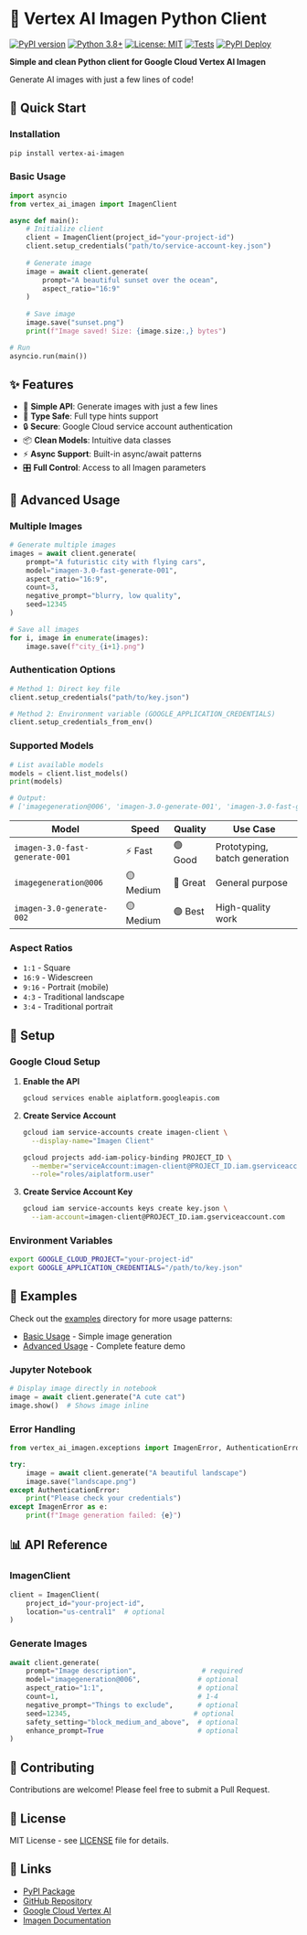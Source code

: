 # 🎨 Vertex AI Imagen Python Client

[![PyPI version](https://badge.fury.io/py/vertex-ai-imagen.svg)](https://badge.fury.io/py/vertex-ai-imagen)
[![Python 3.8+](https://img.shields.io/badge/python-3.8+-blue.svg)](https://www.python.org/downloads/)
[![License: MIT](https://img.shields.io/badge/License-MIT-yellow.svg)](https://opensource.org/licenses/MIT)
[![Tests](https://github.com/realcoding2003/vertex-ai-imagen/workflows/🧪%20Tests%20and%20Quality%20Checks/badge.svg)](https://github.com/realcoding2003/vertex-ai-imagen/actions)
[![PyPI Deploy](https://github.com/realcoding2003/vertex-ai-imagen/workflows/🚀%20Publish%20to%20PyPI/badge.svg)](https://github.com/realcoding2003/vertex-ai-imagen/actions)

**Simple and clean Python client for Google Cloud Vertex AI Imagen**

Generate AI images with just a few lines of code!

## 🚀 Quick Start

### Installation

```bash
pip install vertex-ai-imagen
```

### Basic Usage

```python
import asyncio
from vertex_ai_imagen import ImagenClient

async def main():
    # Initialize client
    client = ImagenClient(project_id="your-project-id")
    client.setup_credentials("path/to/service-account-key.json")
    
    # Generate image
    image = await client.generate(
        prompt="A beautiful sunset over the ocean",
        aspect_ratio="16:9"
    )
    
    # Save image
    image.save("sunset.png")
    print(f"Image saved! Size: {image.size:,} bytes")

# Run
asyncio.run(main())
```

## ✨ Features

- 🚀 **Simple API**: Generate images with just a few lines
- 🎯 **Type Safe**: Full type hints support
- 🔒 **Secure**: Google Cloud service account authentication
- 📦 **Clean Models**: Intuitive data classes
- ⚡ **Async Support**: Built-in async/await patterns
- 🎛️ **Full Control**: Access to all Imagen parameters

## 📖 Advanced Usage

### Multiple Images

```python
# Generate multiple images
images = await client.generate(
    prompt="A futuristic city with flying cars",
    model="imagen-3.0-fast-generate-001",
    aspect_ratio="16:9",
    count=3,
    negative_prompt="blurry, low quality",
    seed=12345
)

# Save all images
for i, image in enumerate(images):
    image.save(f"city_{i+1}.png")
```

### Authentication Options

```python
# Method 1: Direct key file
client.setup_credentials("path/to/key.json")

# Method 2: Environment variable (GOOGLE_APPLICATION_CREDENTIALS)
client.setup_credentials_from_env()
```

### Supported Models

```python
# List available models
models = client.list_models()
print(models)

# Output:
# ['imagegeneration@006', 'imagen-3.0-generate-001', 'imagen-3.0-fast-generate-001', ...]
```

| Model | Speed | Quality | Use Case |
|-------|-------|---------|----------|
| `imagen-3.0-fast-generate-001` | ⚡ Fast | 🟢 Good | Prototyping, batch generation |
| `imagegeneration@006` | 🟡 Medium | 🔵 Great | General purpose |
| `imagen-3.0-generate-002` | 🟡 Medium | 🟣 Best | High-quality work |

### Aspect Ratios

- `1:1` - Square
- `16:9` - Widescreen 
- `9:16` - Portrait (mobile)
- `4:3` - Traditional landscape
- `3:4` - Traditional portrait

## 🔧 Setup

### Google Cloud Setup

1. **Enable the API**
   ```bash
   gcloud services enable aiplatform.googleapis.com
   ```

2. **Create Service Account**
   ```bash
   gcloud iam service-accounts create imagen-client \
     --display-name="Imagen Client"
   
   gcloud projects add-iam-policy-binding PROJECT_ID \
     --member="serviceAccount:imagen-client@PROJECT_ID.iam.gserviceaccount.com" \
     --role="roles/aiplatform.user"
   ```

3. **Create Service Account Key**
   ```bash
   gcloud iam service-accounts keys create key.json \
     --iam-account=imagen-client@PROJECT_ID.iam.gserviceaccount.com
   ```

### Environment Variables

```bash
export GOOGLE_CLOUD_PROJECT="your-project-id"
export GOOGLE_APPLICATION_CREDENTIALS="/path/to/key.json"
```

## 📝 Examples

Check out the [examples](https://github.com/realcoding2003/vertex-ai-imagen/tree/master/examples) directory for more usage patterns:

- [Basic Usage](https://github.com/realcoding2003/vertex-ai-imagen/blob/master/examples/basic_usage.py) - Simple image generation
- [Advanced Usage](https://github.com/realcoding2003/vertex-ai-imagen/blob/master/examples/test_image_generation.py) - Complete feature demo

### Jupyter Notebook

```python
# Display image directly in notebook
image = await client.generate("A cute cat")
image.show()  # Shows image inline
```

### Error Handling

```python
from vertex_ai_imagen.exceptions import ImagenError, AuthenticationError

try:
    image = await client.generate("A beautiful landscape")
    image.save("landscape.png")
except AuthenticationError:
    print("Please check your credentials")
except ImagenError as e:
    print(f"Image generation failed: {e}")
```

## 📊 API Reference

### ImagenClient

```python
client = ImagenClient(
    project_id="your-project-id",
    location="us-central1"  # optional
)
```

### Generate Images

```python
await client.generate(
    prompt="Image description",                # required
    model="imagegeneration@006",              # optional
    aspect_ratio="1:1",                       # optional
    count=1,                                  # 1-4
    negative_prompt="Things to exclude",      # optional
    seed=12345,                              # optional
    safety_setting="block_medium_and_above",  # optional
    enhance_prompt=True                       # optional
)
```

## 🤝 Contributing

Contributions are welcome! Please feel free to submit a Pull Request.

## 📄 License

MIT License - see [LICENSE](https://github.com/realcoding2003/vertex-ai-imagen/blob/master/LICENSE) file for details.

## 🔗 Links

- [PyPI Package](https://pypi.org/project/vertex-ai-imagen/)
- [GitHub Repository](https://github.com/realcoding2003/vertex-ai-imagen)
- [Google Cloud Vertex AI](https://cloud.google.com/vertex-ai)
- [Imagen Documentation](https://cloud.google.com/vertex-ai/docs/generative-ai/image/overview)
